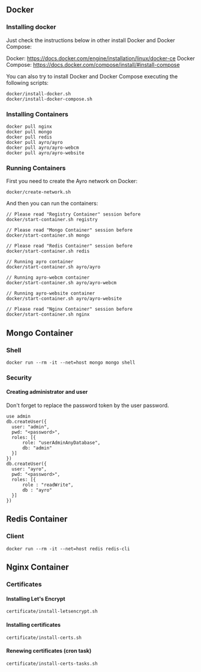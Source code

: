 ## Docker ##

### Installing docker ###

Just check the instructions below in other install Docker and Docker Compose:

Docker: https://docs.docker.com/engine/installation/linux/docker-ce
Docker Compose: https://docs.docker.com/compose/install/#install-compose

You can also try to install Docker and Docker Compose executing the following scripts:
````
docker/install-docker.sh
docker/install-docker-compose.sh
````

### Installing Containers ###
````
docker pull nginx
docker pull mongo
docker pull redis
docker pull ayro/ayro
docker pull ayro/ayro-webcm
docker pull ayro/ayro-website
````

### Running Containers ###

First you need to create the Ayro network on Docker:
````
docker/create-network.sh
````
And then you can run the containers:
````
// Please read "Registry Container" session before
docker/start-container.sh registry

// Please read "Mongo Container" session before
docker/start-container.sh mongo

// Please read "Redis Container" session before
docker/start-container.sh redis

// Running ayro container
docker/start-container.sh ayro/ayro

// Running ayro-webcm container
docker/start-container.sh ayro/ayro-webcm

// Running ayro-website container
docker/start-container.sh ayro/ayro-website

// Please read "Nginx Container" session before
docker/start-container.sh nginx
````

## Mongo Container ##

### Shell ###

````
docker run --rm -it --net=host mongo mongo shell
````

### Security ###

#### Creating administrator and user ####

Don't forget to replace the password token by the user password.
````
use admin
db.createUser({
  user: "admin",
  pwd: "<password>",
  roles: [{
      role: "userAdminAnyDatabase",
      db: "admin"
  }]
})
db.createUser({
  user: "ayro",
  pwd: "<password>",
  roles: [{
      role : "readWrite",
      db : "ayro"
  }]
})
````

## Redis Container ##

### Client ###

````
docker run --rm -it --net=host redis redis-cli
````

## Nginx Container ##

### Certificates ###

#### Installing Let's Encrypt ####
````
certificate/install-letsencrypt.sh
````

#### Installing certificates ####
````
certificate/install-certs.sh
````

#### Renewing certificates (cron task) ####
````
certificate/install-certs-tasks.sh
````